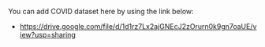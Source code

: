 You can add COVID dataset here by using the link below: 
- https://drive.google.com/file/d/1d1rz7Lx2ajGNEcJ2zOrurn0k9gn7oaUE/view?usp=sharing

